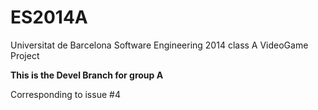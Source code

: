 ES2014A
=======

Universitat de Barcelona Software Engineering 2014 class A VideoGame Project 

**This is the Devel Branch for group A**

Corresponding to issue #4
